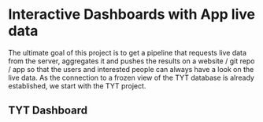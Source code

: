 # Interactive Dashboards with App live data
The ultimate goal of this project is to get a pipeline that requests live data from the server, aggregates it and pushes the results on a website / git repo / app so that the users and interested people can always have a look on the live data.
As the connection to a frozen view of the TYT database is already established, we start with the TYT project.

## TYT Dashboard
